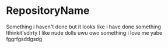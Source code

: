 # RepositoryName
Something i haven't done but it looks like i have done something
Ithinkit'sdirty
I like nude dolls
uwu owo
something 
i love me
yabe
fggrfgsddgsdg
